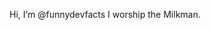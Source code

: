 Hi, I’m @funnydevfacts
I worship the Milkman.


<!---
funnydevfacts/funnydevfacts is a ✨ special ✨ repository because its `README.md` (this file) appears on your GitHub profile.
You can click the Preview link to take a look at your changes.
--->
